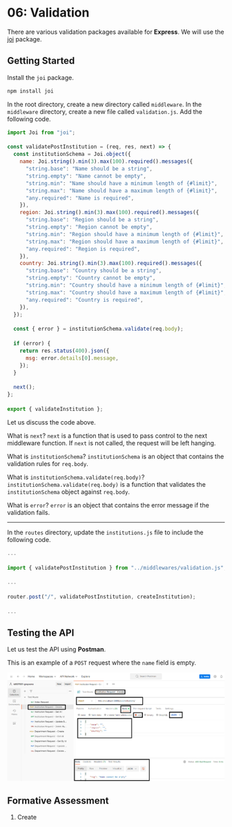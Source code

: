 # 06: Validation

There are various validation packages available for **Express**. We will use the [joi](https://joi.dev/) package.

## Getting Started

Install the `joi` package.

```bash
npm install joi
```

In the root directory, create a new directory called `middleware`. In the `middleware` directory, create a new file called `validation.js`. Add the following code.

```javascript
import Joi from "joi";

const validatePostInstitution = (req, res, next) => {
  const institutionSchema = Joi.object({
    name: Joi.string().min(3).max(100).required().messages({
      "string.base": "Name should be a string",
      "string.empty": "Name cannot be empty",
      "string.min": "Name should have a minimum length of {#limit}",
      "string.max": "Name should have a maximum length of {#limit}",
      "any.required": "Name is required",
    }),
    region: Joi.string().min(3).max(100).required().messages({
      "string.base": "Region should be a string",
      "string.empty": "Region cannot be empty",
      "string.min": "Region should have a minimum length of {#limit}",
      "string.max": "Region should have a maximum length of {#limit}",
      "any.required": "Region is required",
    }),
    country: Joi.string().min(3).max(100).required().messages({
      "string.base": "Country should be a string",
      "string.empty": "Country cannot be empty",
      "string.min": "Country should have a minimum length of {#limit}",
      "string.max": "Country should have a maximum length of {#limit}",
      "any.required": "Country is required",
    }),
  });

  const { error } = institutionSchema.validate(req.body);

  if (error) {
    return res.status(400).json({
      msg: error.details[0].message,
    });
  }

  next();
};

export { validateInstitution };
```

Let us discuss the code above.

What is `next`? `next` is a function that is used to pass control to the next middleware function. If `next` is not called, the request will be left hanging.

What is `institutionSchema`? `institutionSchema` is an object that contains the validation rules for `req.body`.

What is `institutionSchema.validate(req.body)`? `institutionSchema.validate(req.body)` is a function that validates the `institutionSchema` object against `req.body`.

What is `error`? `error` is an object that contains the error message if the validation fails.

---

In the `routes` directory, update the `institutions.js` file to include the following code.

```javascript
...

import { validatePostInstitution } from "../middlewares/validation.js";

...

router.post("/", validatePostInstitution, createInstitution);

...
```

## Testing the API

Let us test the API using **Postman**.

This is an example of a `POST` request where the `name` field is empty.

![](<../resources (ignore)/img/06/postman-1.PNG>)

## Formative Assessment

1. Create 